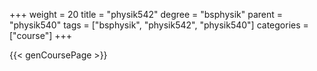+++
weight = 20
title = "physik542"
degree = "bsphysik"
parent = "physik540"
tags = ["bsphysik", "physik542", "physik540"]
categories = ["course"]
+++

{{< genCoursePage >}}
